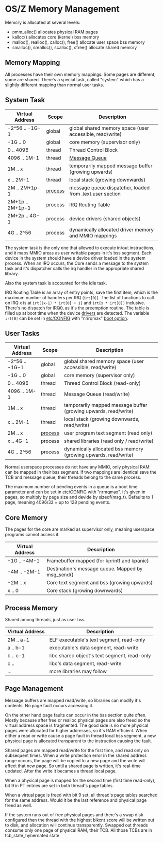 OS/Z Memory Management
======================

Memory is allocated at several levels:
 - pmm_alloc() allocates physical RAM pages
 - kalloc() allocates core (kernel) bss memory
 - malloc(), realloc(), calloc(), free() allocate user space bss memory
 - smalloc(), srealloc(), scalloc(), sfree() allocate shared memory

Memory Mapping
--------------

All processes have their own memory mappings. Some pages are different,
some are shared. There's a special task, called "system" which has
a slightly different mapping than normal user tasks.

System Task
-----------

| Virtual Address | Scope | Description |
| --------------- | ----- | ----------- |
| -2^56 .. -1G-1  | global  | global shared memory space (user accessible, read/write) |
|   -1G .. 0      | global  | core memory (supervisor only) |
|     0 .. 4096   | thread  | Thread Control Block |
|  4096 .. 1M-1   | thread  | [Message Queue](https://github.com/bztsrc/osz/tree/master/docs/messages.md) |
|    1M .. x      | thread  | temporarily mapped message buffer (growing upwards) |
|     x .. 2M-1   | thread  | local stack (growing downwards) |
|    2M .. 2M+1p-1| [process](https://github.com/bztsrc/osz/tree/master/docs/process.md)  | [message queue dispatcher](https://github.com/bztsrc/osz/blob/master/src/core/x86_64/user.S), loaded from .text.user section |
| 2M+1p .. 2M+1p-1| process | IRQ Routing Table |
| 2M+2p .. 4G-1   | process | device drivers (shared objects) |
|    4G .. 2^56   | process | dynamically allocated driver memory and MMIO mappings |

The system task is the only one that allowed to execute in/out instructions, and it maps MMIO areas as user writable
pages in it's bss segment. Each device in the system should have a device driver loaded in the system process.
When an IRQ occurs, the Core sends a message to the system task and it's dispatcher calls the irq handler in the
appropriate shared library.

Also the system task is accounted for the idle task.

IRQ Routing Table is an array of entry points, save the first item, which is the maximum number of handlers
per IRQ (`irt[0]`). The list of functions to call on IRQ x is at `irt[(x-1) * irt[0] + 1]` and `irt[x * irt[0]]` inclusive.
There's no dispatch for IRQ0, as it's the preemption routine.
The table is filled up at boot time when the device [drivers](https://github.com/bztsrc/osz/tree/master/docs/drivers.md) are detected.
The variable `irt[0]` can be set in [etc/CONFIG](https://github.com/bztsrc/osz/tree/master/etc/CONFIG) with "nrirqmax" [boot option](https://github.com/bztsrc/osz/blob/master/docs/bootopts.md).

User Tasks
----------

| Virtual Address | Scope | Description |
| --------------- | ----- | ----------- |
| -2^56 .. -1G-1  | global  | global shared memory space (user accessible, read/write) |
|   -1G .. 0      | global  | core memory (supervisor only) |
|     0 .. 4096   | thread  | Thread Control Block (read-only) |
|  4096 .. 1M-1   | thread  | Message Queue (read/write) |
|    1M .. x      | thread  | temporarily mapped message buffer (growing upwards, read/write) |
|     x .. 2M-1   | thread  | local stack (growing downwards, read/write) |
|    2M .. x      | [process](https://github.com/bztsrc/osz/tree/master/docs/process.md)  | user program text segment (read only) |
|     x .. 4G-1   | process | shared libraries (read only / read/write) |
|    4G .. 2^56   | process | dynamically allocated bss memory (growing upwards, read/write) |

Normal userspace processes do not have any MMIO, only physical RAM can be mapped in their bss segment.
If two mappings are identical save the TCB and message queue, their threads belong to the same process.

The maximum number of pending events in a queue is a boot time parameter and can be set in [etc/CONFIG](https://github.com/bztsrc/osz/tree/master/etc/CONFIG) with "nrmqmax". It's given
in pages, so multiply by page size and devide by sizeof(msg_t). Defaults to 1 page, meaning 4096/32 = up to 128 pending events.

Core Memory
-----------

The pages for the core are marked as supervisor only, meaning userspace programs cannot access it.

| Virtual Address | Description |
| --------------- | ----------- |
|   -1G .. -4M-1  | Framebuffer mapped (for kprintf and kpanic) |
|   -4M .. -2M-1  | Destination's message queue. Mapped by msg_send() |
|   -2M .. x      | Core text segment and bss (growing upwards) |
|     x .. 0      | Core stack (growing downwards) |

Process Memory
--------------

Shared among threads, just as user bss.

| Virtual Address | Description |
| --------------- | ----------- |
|   2M .. a-1     | ELF executable's text segment, read-only |
|    a .. b-1     | executable's data segment, read-write |
|    b .. c-1     | libc shared object's text segment, read-only |
|    c ..         | libc's data segment, read-write |
|    ...          | more libraries may follow |

Page Management
---------------

Message buffers are mapped read/write, so libraries can modify it's contents. No page fault occurs accessing it.

On the other hand page faults can occur in the bss section quite often. Mostly because after free or realloc
physical pages are also freed so the virtual address space is fragmented. The good side is no more physical pages
were allocated for higher addresses, so it's RAM efficient. When either a read or write cause a page fault in
thread local bss segment, a new physical page is allocated transparent to the instruction causing the fault.

Shared pages are mapped read/write for the first time, and read only on subsequent times. When a write protection
error in the shared address range occurs, the page will be copied to a new page and the write will affect that
new page. So until a shared page is written, it's real-time updated. After the write it becames a thread local page.

When a physical page is mapped for the second time (first time read-only), bit 9 in PT entries are set in both
thread's page tables.

When a virtual page is freed with bit 9 set, all thread's page tables searched for the same address. Would it be the
last reference and physical page freed as well.

If the system runs out of free physical pages and there's a swap disk configured then the thread with the highest
blkcnt score will be written out to disk, and allocation will continue transparently. Swapped out threads consume
only one page of physical RAM, their TCB. All those TCBs are in tcb_state_hybernated state.
